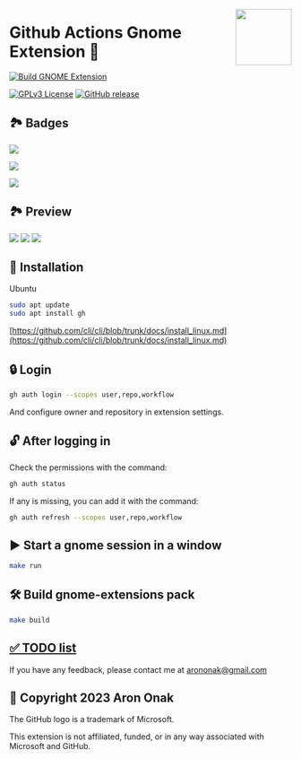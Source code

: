 [<img src="https://github.com/arononak/github-actions-gnome-extension/blob/12c985b40d027f1f455199bb3c134bf209008de5/get-it.png" height="100" align="right">](https://extensions.gnome.org/extension/5973/github-actions/)

# Github Actions Gnome Extension 🧩

[![Build GNOME Extension](https://github.com/arononak/github-actions-gnome-extension/actions/workflows/main.yml/badge.svg)](https://github.com/arononak/github-actions-gnome-extension/actions/workflows/main.yml)

[![GPLv3 License](https://img.shields.io/badge/License-GPL%20v3-yellow.svg)](https://opensource.org/licenses/)
[![GitHub release](https://img.shields.io/github/v/release/arononak/github-actions-gnome-extension)](https://github.com/arononak/github-actions-gnome-extension/releases/latest)

## 🏞 Badges

![](https://github.com/arononak/github-actions-gnome-extension/blob/main/status_success.png?raw=true)

![](https://github.com/arononak/github-actions-gnome-extension/blob/main/status_in_progress.png?raw=true)

![](https://github.com/arononak/github-actions-gnome-extension/blob/main/status_error.png?raw=true)

## 🏞 Preview

![](https://github.com/arononak/github-actions-gnome-extension/blob/main/preview.png?raw=true)
![](https://github.com/arononak/github-actions-gnome-extension/blob/main/preview2.png?raw=true)
![](https://github.com/arononak/github-actions-gnome-extension/blob/main/preview3.png?raw=true)

## 🔨 Installation

Ubuntu
```bash
sudo apt update
sudo apt install gh
```
[https://github.com/cli/cli/blob/trunk/docs/install_linux.md](https://github.com/cli/cli/blob/trunk/docs/install_linux.md)

## 🔒 Login

```bash
gh auth login --scopes user,repo,workflow
```
And configure owner and repository in extension settings.

## 🔓 After logging in

Check the permissions with the command:
```bash
gh auth status
```

If any is missing, you can add it with the command:
```bash
gh auth refresh --scopes user,repo,workflow
```

## ▶️ Start a gnome session in a window
```bash
make run
```

## 🛠️ Build gnome-extensions pack

```bash
make build
```

## [✅️ TODO list](TODO.md)

If you have any feedback, please contact me at arononak@gmail.com

## 📝 Copyright 2023 Aron Onak

The GitHub logo is a trademark of Microsoft.

This extension is not affiliated, funded, or in any way associated with Microsoft and GitHub.
